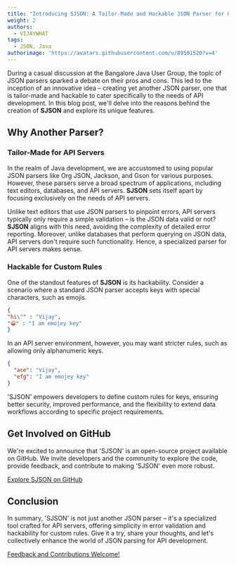 ```yaml
---
title: "Introducing SJSON: A Tailor-Made and Hackable JSON Parser for Optimized API Development"
weight: 2
authors:
  - VIJAYWHAT
tags:
  - JSON, Java
authorimage: 'https://avatars.githubusercontent.com/u/89501520?v=4'
---
```


During a casual discussion at the Bangalore Java User Group, the topic of JSON parsers sparked a debate on their pros and cons. This led to the inception of an innovative idea – creating yet another JSON parser, one that is tailor-made and hackable to cater specifically to the needs of API development. In this blog post, we'll delve into the reasons behind the creation of **SJSON** and explore its unique features.

## Why Another Parser?

### Tailor-Made for API Servers

In the realm of Java development, we are accustomed to using popular JSON parsers like Org JSON, Jackson, and Gson for various purposes. However, these parsers serve a broad spectrum of applications, including text editors, databases, and API servers. **SJSON** sets itself apart by focusing exclusively on the needs of API servers.


Unlike text editors that use JSON parsers to pinpoint errors, API servers typically only require a simple validation – is the JSON data valid or not? **SJSON** aligns with this need, avoiding the complexity of detailed error reporting. Moreover, unlike databases that perform querying on JSON data, API servers don't require such functionality. Hence, a specialized parser for API servers makes sense.

### Hackable for Custom Rules

One of the standout features of **SJSON** is its hackability. Consider a scenario where a standard JSON parser accepts keys with special characters, such as emojis. 

```json
{
"hi\"" : "Vijay",
"😀" : "I am emojey key"
}
```

In an API server environment, however, you may want stricter rules, such as allowing only alphanumeric keys.

```json
{
  "ace": "Vijay",
  "efg": "I am emojey key"
}
```

'SJSON' empowers developers to define custom rules for keys, ensuring better security, improved performance, and the flexibility to extend data workflows according to specific project requirements.

## Get Involved on GitHub
We're excited to announce that 'SJSON' is an open-source project available on GitHub. We invite developers and the community to explore the code, provide feedback, and contribute to making 'SJSON' even more robust.

[Explore SJSON on GitHub](https://github.com/techatpark/sjson)

## Conclusion
In summary, 'SJSON' is not just another JSON parser – it's a specialized tool crafted for API servers, offering simplicity in error validation and hackability for custom rules. Give it a try, share your thoughts, and let's collectively enhance the world of JSON parsing for API development.

[Feedback and Contributions Welcome!](https://github.com/techatpark/sjson/issues)

